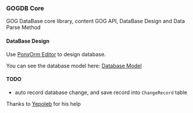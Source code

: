 ### GOGDB Core

GOG DataBase core library, content GOG API, DataBase Design and Data Parse Method

#### DataBase Design

Use [PonyOrm Editor](https://editor.ponyorm.com) to design database.

You can see the database model here: [Database Model](https://editor.ponyorm.com/user/tiehichi/gogdb/designer)

#### TODO

- auto record database change, and save record into `ChangeRecord` table

Thanks to [Yepoleb](https://github.com/Yepoleb) for his help
